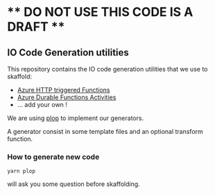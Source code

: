 # ** DO NOT USE THIS CODE IS A DRAFT **

## IO Code Generation utilities

This repository contains the IO code generation utilities that we use to skaffold:

- [Azure HTTP triggered Functions](./azure-functions-http)
- [Azure Durable Functions Activities](./azure-functions-activity)
- ... add your own !

We are using [plop](https://plopjs.com/) to implement our generators.

A generator consist in some template files and an optional transform function.

### How to generate new code

```shell
yarn plop
```

will ask you some question before skaffolding.
